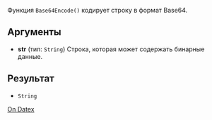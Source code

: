 Функция `Base64Encode()` кодирует строку в формат Base64.

## Аргументы
- **str** (тип: `String`)
	Строка, которая может содержать бинарные данные.

## Результат
- `String`

[On Datex](http://docs.datex.ru/article.htm?id=5620250451197911717)